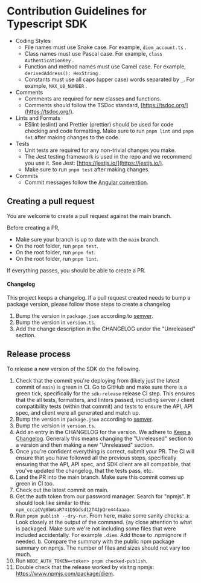 # Contribution Guidelines for Typescript SDK

- Coding Styles
  - File names must use Snake case. For example, `diem_account.ts` .
  - Class names must use Pascal case. For example, `class AuthenticationKey` .
  - Function and method names must use Camel case. For example, `derivedAddress(): HexString` .
  - Constants must use all caps (upper case) words separated by `_`. For example, `MAX_U8_NUMBER` .
- Comments
  - Comments are required for new classes and functions.
  - Comments should follow the TSDoc standard, [https://tsdoc.org/](https://tsdoc.org/).
- Lints and Formats
  - ESlint (eslint) and Prettier (prettier) should be used for code checking and code formatting. Make sure to run `pnpm lint` and `pnpm fmt` after making changes to the code.
- Tests
  - Unit tests are required for any non-trivial changes you make.
  - The Jest testing framework is used in the repo and we recommend you use it. See Jest: [https://jestjs.io/](https://jestjs.io/).
  - Make sure to run `pnpm test` after making changes.
- Commits
  - Commit messages follow the [Angular convention](https://www.conventionalcommits.org/en/v1.0.0-beta.4/#summary).

## Creating a pull request

You are welcome to create a pull request against the main branch.

Before creating a PR,

- Make sure your branch is up to date with the `main` branch.
- On the root folder, run `pnpm test`.
- On the root folder, run `pnpm fmt`.
- On the root folder, run `pnpm lint`.

If everything passes, you should be able to create a PR.

#### Changelog

This project keeps a changelog. If a pull request created needs to bump a package version, please follow those steps to create a changelog

1. Bump the version in `package.json` according to [semver](https://semver.org/).
2. Bump the version in `version.ts`.
3. Add the change description in the CHANGELOG under the "Unreleased" section.

## Release process

To release a new version of the SDK do the following.

1. Check that the commit you're deploying from (likely just the latest commit of `main`) is green in CI. Go to GitHub and make sure there is a green tick, specifically for the `sdk-release` release CI step. This ensures that the all tests, formatters, and linters passed, including server / client compatibility tests (within that commit) and tests to ensure the API, API spec, and client were all generated and match up.
2. Bump the version in `package.json` according to [semver](https://semver.org/).
3. Bump the version in `version.ts`.
4. Add an entry in the CHANGELOG for the version. We adhere to [Keep a Changelog](https://keepachangelog.com/en/1.0.0/). Generally this means changing the "Unreleased" section to a version and then making a new "Unreleased" section.
5. Once you're confident everything is correct, submit your PR. The CI will ensure that you have followed all the previous steps, specifically ensuring that the API, API spec, and SDK client are all compatible, that you've updated the changelog, that the tests pass, etc.
6. Land the PR into the main branch. Make sure this commit comes up green in CI too.
7. Check out the latest commit on main.
8. Get the auth token from our password manager. Search for "npmjs". It should look like similar to this: `npm_cccaCVg0bWaaR741D5Gdsd12T4JpQre444aaaa`.
9. Run `pnpm publish --dry-run`. From here, make some sanity checks:
   a. Look closely at the output of the command. {ay close attention to what is packaged. Make sure we're not including some files that were included accidentally. For example `.diem`. Add those to .npmignore if needed.
   b. Compare the summary with the public npm package summary on npmjs. The number of files and sizes should not vary too much.
10. Run `NODE_AUTH_TOKEN=<token> pnpm checked-publish`.
11. Double check that the release worked by visitng npmjs: https://www.npmjs.com/package/diem.
